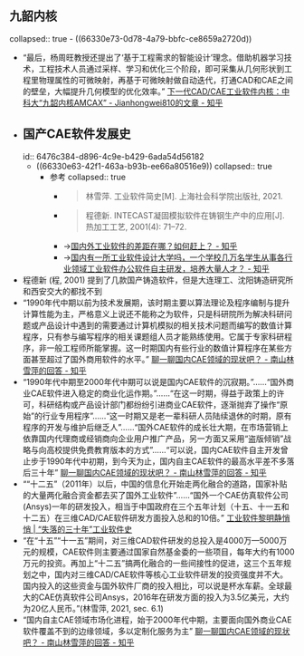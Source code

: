 ## 九韶内核
collapsed:: true
	- ((66330e73-0d78-4a79-bbfc-ce8659a2720d))
- “最后，杨周旺教授还提出了‘基于工程需求的智能设计’理念。借助机器学习技术，工程技术人员通过采样、学习和优化三个阶段，即可采集从几何形状到工程里物理属性的可微映射，再基于可微映射做自动迭代，打通CAD和CAE之间的壁垒，大幅提升几何模型的优化效率。” [下一代CAD/CAE工业软件内核：中科大“九韶内核AMCAX” - Jianhongwei810的文章 - 知乎](https://zhuanlan.zhihu.com/p/570643331)
- ## 国产CAE软件发展史
  id:: 6476c384-d896-4c9e-b429-6ada54d56182
	- ((66330e63-42f1-463a-b93b-ee66a80516e9))
	  collapsed:: true
		- 参考
		  collapsed:: true
			- >林雪萍. 工业软件简史[M]. 上海社会科学院出版社, 2021.
			- >程德新. INTECAST凝固模拟软件在铸钢生产中的应用[J]. 热加工工艺, 2001(4): 71–72.
			- ->[国内外工业软件的差距在哪？如何赶上？ - 知乎](https://www.zhihu.com/question/32097547)
			- ->[国内有一所工业软件设计大学吗，一个学校几万名学生从事各行业领域工业软件办公软件自主研发，培养大量人才？ - 知乎](https://www.zhihu.com/question/351577304)
- 程德新 (程, 2001) 提到了几款国产铸造软件，但是大连理工、沈阳铸造研究所和西安交大的都找不到
- “1990年代中期以前为技术发展期，该时期主要以算法理论及程序编制与提升计算性能为主，严格意义上说还不能称之为软件，只是科研院所为解决科研问题或产品设计中遇到的需要通过计算机模拟的相关技术问题而编写的数值计算程序，只有参与编写程序的相关课题组人员才能熟练使用。它属于专家科研程序，非一般工程师所能掌握。这一时期国内有些行业的数值计算程序在某些方面甚至超过了国外商用软件的水平。” [聊一聊国内CAE领域的现状吧？ - 南山林雪萍的回答 - 知乎](https://www.zhihu.com/question/28078166/answer/849373431)
- “1990年代中期至2000年代中期可以说是国内CAE软件的沉寂期。”……“国外商业CAE软件进入稳定的商业化运作期。”……“在这一时期，得益于政策上的许可，科研结构或产品设计部门都纷纷引进商业CAE软件，逐渐抛弃了操作“原始”的行业专用程序”……“这一时期又是老一辈科研人员陆续退休的时期，原有程序的开发与维护后继乏人”……“国外CAE软件的成长壮大期，在市场营销上依靠国内代理商或经销商向企业用户推广产品，另一方面又采用“盗版倾销”战略与向高校提供免费教育版本的方式”……“可以说，国内CAE软件自主开发曾止步于1990年代中初期，到今天为止，国内自主CAE软件的最高水平差不多落后三十年” [聊一聊国内CAE领域的现状吧？ - 南山林雪萍的回答 - 知乎](https://www.zhihu.com/question/28078166/answer/849373431)
- ““十二五”（2011年）以后，中国的信息化开始走两化融合的道路，国家补贴的大量两化融合资金都去买了国外工业软件”……“国外一个CAE仿真软件公司(Ansys)一年的研发投入，相当于中国政府在三个五年计划（十五、十一五和十二五）在三维CAD/CAE软件研发方面投入总和的10倍。” [工业软件黎明静悄悄 | “失落的三十年”工业软件史](https://mp.weixin.qq.com/s/fDKLffIEk9WDqSh6mv8WPQ)
- “在“十五”“十一五”期间，对三维CAD软件研发的总投入是4000万—5000万元的规模，CAE软件则主要通过国家自然基金委的一些项目，每年大约有1000万元的投资。再加上“十二五”搞两化融合的一些间接性的促进，这三个五年规划之中，国内对三维CAD/CAE软件等核心工业软件研发的投资强度并不大。国内投入的这些资金与国外软件厂商的投入相比，可以说是杯水车薪。全球最大的CAE仿真软件公司Ansys，2016年在研发方面的投入为3.5亿美元，大约为20亿人民币。”(林雪萍, 2021, sec. 6.1)
- “国内自主CAE领域市场化进程，始于2000年代中期，主要面向国外商业CAE软件覆盖不到的边缘领域，多以定制化服务为主” [聊一聊国内CAE领域的现状吧？ - 南山林雪萍的回答 - 知乎](https://www.zhihu.com/question/28078166/answer/849373431)